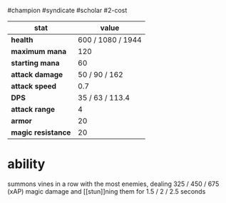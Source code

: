#champion
#syndicate
#scholar
#2-cost

| stat | value |
|---|---|
| **health** | 600 / 1080 / 1944 |
| **maximum mana** | 120 |
| **starting mana** | 60 |
| **attack damage** | 50 / 90 / 162 |
| **attack speed** | 0.7 |
| **DPS** | 35 / 63 / 113.4 | 
| **attack range** | 4 |
| **armor** | 20 |
| **magic resistance** | 20 |

# ability
summons vines in a row with the most enemies, dealing 325 / 450 / 675 (xAP) magic damage and [[stun]]ning them for 1.5 / 2 / 2.5 seconds